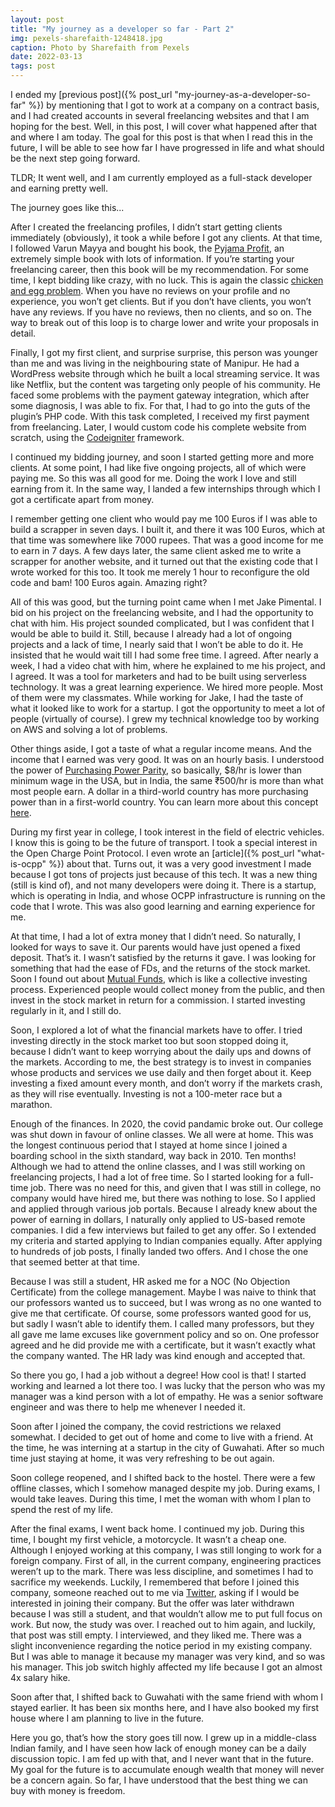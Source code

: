 ```yaml
---
layout: post
title: "My journey as a developer so far - Part 2"
img: pexels-sharefaith-1248418.jpg
caption: Photo by Sharefaith from Pexels
date: 2022-03-13
tags: post
---
```


I ended my [previous post]({% post_url "my-journey-as-a-developer-so-far" %}) by mentioning that I got to work at a company on a contract basis, and I had created accounts in several freelancing websites and that I am hoping for the best. Well, in this post, I will cover what happened after that and where I am today. The goal for this post is that when I read this in the future, I will be able to see how far I have progressed in life and what should be the next step going forward.

TLDR; It went well, and I am currently employed as a full-stack developer and earning pretty well.

The journey goes like this...

After I created the freelancing profiles, I didn’t start getting clients immediately (obviously), it took a while before I got any clients. At that time, I followed Varun Mayya and bought his book, the [Pyjama Profit](https://www.goodreads.com/en/book/show/41049950-pyjama-profit), an extremely simple book with lots of information. If you’re starting your freelancing career, then this book will be my recommendation. For some time, I kept bidding like crazy, with no luck. This is again the classic [chicken and egg problem](https://en.wikipedia.org/wiki/Chicken_or_the_egg). When you have no reviews on your profile and no experience, you won’t get clients. But if you don’t have clients, you won’t have any reviews. If you have no reviews, then no clients, and so on. The way to break out of this loop is to charge lower and write your proposals in detail.

Finally, I got my first client, and surprise surprise, this person was younger than me and was living in the neighbouring state of Manipur. He had a WordPress website through which he built a local streaming service. It was like Netflix, but the content was targeting only people of his community. He faced some problems with the payment gateway integration, which after some diagnosis, I was able to fix. For that, I had to go into the guts of the plugin’s PHP code. With this task completed, I received my first payment from freelancing. Later, I would custom code his complete website from scratch, using the [Codeigniter](https://codeigniter.com/) framework.

I continued my bidding journey, and soon I started getting more and more clients. At some point, I had like five ongoing projects, all of which were paying me. So this was all good for me. Doing the work I love and still earning from it. In the same way, I landed a few internships through which I got a certificate apart from money.

I remember getting one client who would pay me 100 Euros if I was able to build a scrapper in seven days. I built it, and there it was 100 Euros, which at that time was somewhere like 7000 rupees. That was a good income for me to earn in 7 days. A few days later, the same client asked me to write a scrapper for another website, and it turned out that the existing code that I wrote worked for this too. It took me merely 1 hour to reconfigure the old code and bam! 100 Euros again. Amazing right?

All of this was good, but the turning point came when I met Jake Pimental. I bid on his project on the freelancing website, and I had the opportunity to chat with him. His project sounded complicated, but I was confident that I would be able to build it. Still, because I already had a lot of ongoing projects and a lack of time, I nearly said that I won’t be able to do it. He insisted that he would wait till I had some free time. I agreed. After nearly a week, I had a video chat with him, where he explained to me his project, and I agreed. It was a tool for marketers and had to be built using serverless technology. It was a great learning experience. We hired more people. Most of them were my classmates. While working for Jake, I had the taste of what it looked like to work for a startup. I got the opportunity to meet a lot of people (virtually of course). I grew my technical knowledge too by working on AWS and solving a lot of problems.

Other things aside, I got a taste of what a regular income means. And the income that I earned was very good. It was on an hourly basis. I understood the power of [Purchasing Power Parity](https://en.wikipedia.org/wiki/Purchasing_power_parity), so basically, $8/hr is lower than minimum wage in the USA, but in India, the same ₹500/hr is more than what most people earn. A dollar in a third-world country has more purchasing power than in a first-world country. You can learn more about this concept [here](https://web.archive.org/web/20220127155720/https://www.remote-work.io/salary-arbitrage-tip-for-working-remotely-and-how-remote-workers-can-leverage-it/).

During my first year in college, I took interest in the field of electric vehicles. I know this is going to be the future of transport. I took a special interest in the Open Charge Point Protocol. I even wrote an [article]({% post_url "what-is-ocpp" %}) about that. Turns out, it was a very good investment I made because I got tons of projects just because of this tech. It was a new thing (still is kind of), and not many developers were doing it. There is a startup, which is operating in India, and whose OCPP infrastructure is running on the code that I wrote. This was also good learning and earning experience for me.

At that time, I had a lot of extra money that I didn’t need. So naturally, I looked for ways to save it. Our parents would have just opened a fixed deposit. That’s it. I wasn’t satisfied by the returns it gave. I was looking for something that had the ease of FDs, and the returns of the stock market. Soon I found out about [Mutual Funds](https://www.investopedia.com/terms/m/mutualfund.asp), which is like a collective investing process. Experienced people would collect money from the public, and then invest in the stock market in return for a commission. I started investing regularly in it, and I still do.

Soon, I explored a lot of what the financial markets have to offer. I tried investing directly in the stock market too but soon stopped doing it, because I didn’t want to keep worrying about the daily ups and downs of the markets. According to me, the best strategy is to invest in companies whose products and services we use daily and then forget about it. Keep investing a fixed amount every month, and don’t worry if the markets crash, as they will rise eventually. Investing is not a 100-meter race but a marathon.

Enough of the finances. In 2020, the covid pandamic broke out. Our college was shut down in favour of online classes. We all were at home. This was the longest continuous period that I stayed at home since I joined a boarding school in the sixth standard, way back in 2010. Ten months! Although we had to attend the online classes, and I was still working on freelancing projects, I had a lot of free time. So I started looking for a full-time job. There was no need for this, and given that I was still in college, no company would have hired me, but there was nothing to lose. So I applied and applied through various job portals. Because I already knew about the power of earning in dollars, I naturally only applied to US-based remote companies. I did a few interviews but failed to get any offer. So I extended my criteria and started applying to Indian companies equally. After applying to hundreds of job posts, I finally landed two offers. And I chose the one that seemed better at that time.

Because I was still a student, HR asked me for a NOC (No Objection Certificate) from the college management. Maybe I was naive to think that our professors wanted us to succeed, but I was wrong as no one wanted to give me that certificate. Of course, some professors wanted good for us, but sadly I wasn’t able to identify them. I called many professors, but they all gave me lame excuses like government policy and so on. One professor agreed and he did provide me with a certificate, but it wasn’t exactly what the company wanted. The HR lady was kind enough and accepted that.

So there you go, I had a job without a degree! How cool is that! I started working and learned a lot there too. I was lucky that the person who was my manager was a kind person with a lot of empathy. He was a senior software engineer and was there to help me whenever I needed it.

Soon after I joined the company, the covid restrictions we relaxed somewhat. I decided to get out of home and come to live with a friend. At the time, he was interning at a startup in the city of Guwahati. After so much time just staying at home, it was very refreshing to be out again.

Soon college reopened, and I shifted back to the hostel. There were a few offline classes, which I somehow managed despite my job. During exams, I would take leaves. During this time, I met the woman with whom I plan to spend the rest of my life.

After the final exams, I went back home. I continued my job. During this time, I bought my first vehicle, a motorcycle. It wasn’t a cheap one. Although I enjoyed working at this company, I was still longing to work for a foreign company. First of all, in the current company, engineering practices weren’t up to the mark. There was less discipline, and sometimes I had to sacrifice my weekends. Luckily, I remembered that before I joined this company, someone reached out to me via [Twitter](https://twitter.com/p_snehanshu), asking if I would be interested in joining their company. But the offer was later withdrawn because I was still a student, and that wouldn’t allow me to put full focus on work. But now, the study was over. I reached out to him again, and luckily, that post was still empty. I interviewed, and they liked me. There was a slight inconvenience regarding the notice period in my existing company. But I was able to manage it because my manager was very kind, and so was his manager. This job switch highly affected my life because I got an almost 4x salary hike.

Soon after that, I shifted back to Guwahati with the same friend with whom I stayed earlier. It has been six months here, and I have also booked my first house where I am planning to live in the future.

Here you go, that’s how the story goes till now. I grew up in a middle-class Indian family, and I have seen how lack of enough money can be a daily discussion topic. I am fed up with that, and I never want that in the future. My goal for the future is to accumulate enough wealth that money will never be a concern again. So far, I have understood that the best thing we can buy with money is freedom.
